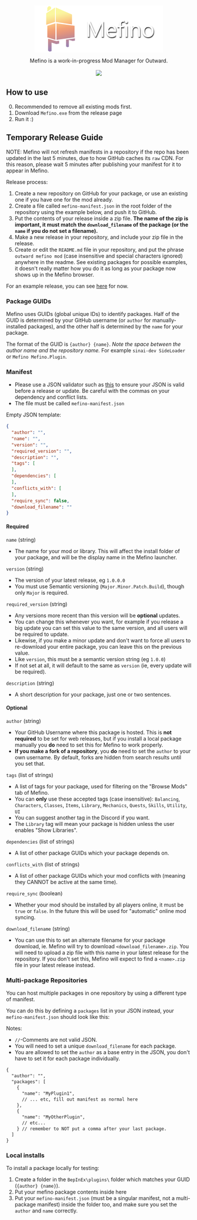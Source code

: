 <p align="center">
  <img align="center" src="https://raw.githubusercontent.com/Mefino/Mefino/main/img/banner_350x128.png">
</p>

<p align="center">
  Mefino is a work-in-progress Mod Manager for Outward.<br><br>

  <a href="https://discord.gg/zKyfGmy7TR">
    <img src="https://img.shields.io/discord/293810842225606656.svg?color=7289da&label=Discord&logo=discord&style=flat-square" />
  </a>
  
</p>

## How to use

0. Recommended to remove all existing mods first.
1. Download `Mefino.exe` from the release page
2. Run it :) 

## Temporary Release Guide

NOTE: Mefino will not refresh manifests in a repository if the repo has been updated in the last 5 minutes, due to how GitHub caches its `raw` CDN. For this reason, please wait 5 minutes after publishing your manifest for it to appear in Mefino.

Release process:
1. Create a new repository on GitHub for your package, or use an existing one if you have one for the mod already.
2. Create a file called `mefino-manifest.json` in the root folder of the repository using the example below, and push it to GitHub.
3. Put the contents of your release inside a zip file. <b>The name of the zip is important, it must match the `download_filename` of the package (or the `name` if you do not set a filename).</b>
4. Make a new release in your repository, and include your zip file in the release.
5. Create or edit the `README.md` file in your repository, and put the phrase `outward mefino mod` (case insensitive and special characters ignored) anywhere in the readme. See existing packages for possible examples, it doesn't really matter how you do it as long as your package now shows up in the Mefino browser.

For an example release, you can see [here](https://github.com/Mefino/Mefino.Plugin) for now.

### Package GUIDs

Mefino uses GUIDs (global unique IDs) to identify packages. Half of the GUID is determined by your GitHub username (or `author` for manually-installed packages), and the other half is determined by the `name` for your package.

The format of the GUID is `{author} {name}`. <i>Note the space between the author name and the repository name.</i> For example `sinai-dev SideLoader` or `Mefino Mefino.Plugin`. 

### Manifest

* Please use a JSON validator such as [this](https://jsonlint.com/) to ensure your JSON is valid before a release or update. Be careful with the commas on your dependency and conflict lists.
* The file must be called `mefino-manifest.json`

Empty JSON template:
```json
{
  "author": "",
  "name": "",
  "version": "",
  "required_version": "",
  "description": "",
  "tags": [
  ],
  "dependencies": [
  ],
  "conflicts_with": [
  ],
  "require_sync": false,
  "download_filename": ""
}
```

#### Required

`name` (string)
* The name for your mod or library. This will affect the install folder of your package, and will be the display name in the Mefino launcher.

`version` (string)
* The version of your latest release, eg `1.0.0.0`
* You must use Semantic versioning (`Major.Minor.Patch.Build`), though only `Major` is required.

`required_version` (string)
* Any versions more recent than this version will be <b>optional</b> updates.
* You can change this whenever you want, for example if you release a big update you can set this value to the same version, and all users will be required to update.
* Likewise, if you make a minor update and don't want to force all users to re-download your entire package, you can leave this on the previous value.
* Like `version`, this must be a semantic version string (eg `1.0.0`)
* If not set at all, it will default to the same as `version` (ie, every update will be required).

`description` (string)
* A short description for your package, just one or two sentences.

#### Optional

`author` (string)
* Your GitHub Username where this package is hosted. This is <b>not required</b> to be set for web releases, but if you install a local package manually you <b>do</b> need to set this for Mefino to work properly.
* <b>If you make a fork of a repository</b>, you <b>do</b> need to set the `author` to your own username. By default, forks are hidden from search results until you set that.

`tags` (list of strings)
* A list of tags for your package, used for filtering on the "Browse Mods" tab of Mefino.
* You can <b>only</b> use these accepted tags (case insensitive): `Balancing`, `Characters`, `Classes`, `Items`, `Library`, `Mechanics`, `Quests`, `Skills`, `Utility`, `UI`
* You can suggest another tag in the Discord if you want.
* The `Library` tag will mean your package is hidden unless the user enables "Show Libraries".

`dependencies` (list of strings)
* A list of other package GUIDs which your package depends on.

`conflicts_with`  (list of strings)
* A list of other package GUIDs which your mod conflicts with (meaning they CANNOT be active at the same time).

`require_sync` (boolean)
* Whether your mod should be installed by all players online, it must be `true` or `false`. In the future this will be used for "automatic" online mod syncing.

`download_filename` (string)
* You can use this to set an alternate filename for your package download, ie. Mefino will try to download `<download_filename>.zip`. You will need to upload a zip file with this name in your latest release for the repository. If you don't set this, Mefino will expect to find a `<name>.zip` file in your latest release instead. 

### Multi-package Repositories

You can host multiple packages in one repository by using a different type of manifest.

You can do this by defining a `packages` list in your JSON instead, your `mefino-manifest.json` should look like this:

Notes: 
* `//`-Comments are not valid JSON.
* You will need to set a unique `download_filename` for each package.
* You are allowed to set the `author` as a base entry in the JSON, you don't have to set it for each package individually.

```
{
  "author": "",
  "packages": [
    {
      "name": "MyPlugin1",
      // ... etc, fill out manifest as normal here
    },
    {
      "name": "MyOtherPlugin",
      // etc...
    } // remember to NOT put a comma after your last package.
  ]
}
```

### Local installs

To install a package locally for testing:
1. Create a folder in the `BepInEx\plugins\` folder which matches your GUID (`{author} {name}`).
2. Put your mefino package contents inside here
3. Put your `mefino-manifest.json` (must be a singular manifest, not a multi-package manifest) inside the folder too, and make sure you set the `author` and `name` correctly.
